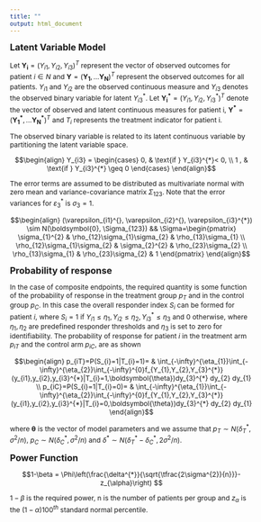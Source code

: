 ```yaml
---
title: ""
output: html_document
---
```

<style type="text/css">

body{ /* Normal  */
      font-size: 12px;
  }
  
title {
  font-size: 38px;
  color: DarkRed;
}
</style>

 <font size="3">  **Latent Variable Model** </font>

Let $\mathbf{Y_{i}}=(Y_{i1}, Y_{i2},Y_{i3})^{T}$ represent the vector of observed outcomes for patient $i \in N$ and $\mathbf{Y}=(\mathbf{Y_{1}},\ldots \mathbf{Y_{N}})^{T}$ represent the observed outcomes for all patients. $Y_{i1}$ and $Y_{i2}$ are the observed continuous measure and $Y_{i3}$ denotes the observed binary variable for latent $Y_{i3}^{*}$. Let $\mathbf{Y_{i}^{*}}=(Y_{i1}^{}, Y_{i2}^{}, Y_{i3}^{*})^{T}$ denote the vector of observed and latent continuous measures for patient i, $\mathbf{Y^{*}}=(\mathbf{Y_{1}^{*}},\ldots \mathbf{Y_{N}^{*}})^{T}$ and $T_{i}$ represents the treatment indicator for patient i.

The observed binary variable is related to its latent continuous variable by partitioning the latent variable space.

$$\begin{align}
Y_{i3} = \begin{cases}
  0, & \text{if }  Y_{i3}^{*}< 0, \\
  1 , & \text{if } Y_{i3}^{*} \geq 0
  \end{cases}
\end{align}$$

The error terms are assumed to be distributed as multivariate normal with zero mean and variance-covariance matrix $\Sigma_{123}$. Note that the error variances for $\varepsilon_{3}^{*}$ is $\sigma_{3}=1$. 

$$\begin{align}
(\varepsilon_{i1}^{}, \varepsilon_{i2}^{}, \varepsilon_{i3}^{*}) \sim N(\boldsymbol{0}, \Sigma_{123}) &&
\Sigma=\begin{pmatrix}
\sigma_{1}^{2} & \rho_{12}\sigma_{1}\sigma_{2} & \rho_{13}\sigma_{1} \\
\rho_{12}\sigma_{1}\sigma_{2} & \sigma_{2}^{2} & \rho_{23}\sigma_{2}   \\
\rho_{13}\sigma_{1} & \rho_{23}\sigma_{2} & 1
\end{pmatrix}
\end{align}$$

 <font size="3">  **Probability of response** </font>
 
In the case of composite endpoints, the required quantity is some function of the probability of response in the treatment group $p_{T}$ and in the control group  $p_{C}$.
In this case the overall responder index $S_{i}$ can be formed for patient $i$, where $S_{i}=1$ if $Y_{i1}\leq \eta_{1}, Y_{i2}\leq \eta_{2}, Y_{i3}^{*} \leq \eta_{3}$ and 0 otherwise, where $\eta_{1}, \eta_{2}$ are predefined responder thresholds and $\eta_{3}$ is set to zero for identifiability. The probability of response for patient $i$ in the treatment arm $p_{iT}$ and the control arm $p_{iC}$, are as shown

$$\begin{align}
p_{iT}=P(S_{i}=1|T_{i}=1)= & \int_{-\infty}^{\eta_{1}}\int_{-\infty}^{\eta_{2}}\int_{-\infty}^{0}f_{Y_{1},Y_{2},Y_{3}^{*}}(y_{i1},y_{i2},y_{i3}^{*}|T_{i}=1,\boldsymbol{\theta})dy_{3}^{*} dy_{2} dy_{1} \\
p_{iC}=P(S_{i}=1|T_{i}=0)= & \int_{-\infty}^{\eta_{1}}\int_{-\infty}^{\eta_{2}}\int_{-\infty}^{0}f_{Y_{1},Y_{2},Y_{3}^{*}}(y_{i1},y_{i2},y_{i3}^{*}|T_{i}=0,\boldsymbol{\theta})dy_{3}^{*} dy_{2} dy_{1} 
\end{align}$$

where $\boldsymbol{\theta}$ is the vector of model parameters and we assume that $p_{T} \sim N(\delta_{T}^{*}, \sigma^{2}/n)$, $p_{C} \sim N(\delta_{C}^{*}, \sigma^{2}/n)$ and $\delta^{*} \sim N(\delta_{T}^{*}-\delta_{C}^{*}, 2\sigma^{2}/n)$.
 
 <font size="3">  **Power Function** </font>
 
 $$1-\beta = \Phi\left(\frac{\delta^{*}}{\sqrt{\tfrac{2\sigma^{2}}{n}}}-z_{\alpha}\right) $$


$1-\beta$ is the required power, n is the number of patients per group and $z_{\alpha}$ is the $(1- \alpha)100^{th}$ standard normal percentile.




